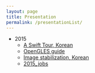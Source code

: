 ```yaml
---
layout: page
title: Presentation
permalink: /presentationList/
---
```


* 2015
    * [A Swift Tour, Korean](http://jsharp83.github.io/presentation/SwiftTour.html)
    * [OpenGLES guide](http://jsharp83.github.io/presentation/OpenGLES.html)
    * [Image stabilization, Korean](http://jsharp83.github.io/presentation/ImageStabilization.html)
    * [2015_jobs](http://jsharp83.github.io/presentation/jobs_2015.html)